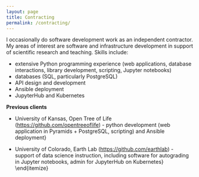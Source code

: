 ```yaml
---
layout: page
title: Contracting
permalink: /contracting/
---
```


I occasionally do software development work as an independent contractor. My areas of
interest are software and infrastructure development in support of scientific
research and teaching. Skills include:

* extensive Python programming experience (web applications, database interactions, library development, scripting, Jupyter notebooks)
* databases (SQL, particularly PostgreSQL)
* API design and development
* Ansible deployment
* JupyterHub and Kubernetes

**Previous clients**

* University of Kansas, Open Tree of Life (https://github.com/opentreeoflife) - python development (web application in Pyramids + PostgreSQL,  scripting) and Ansible deployment}

* University of Colorado, Earth Lab (https://github.com/earthlab) - support of data science instruction, including software for autograding in Jupyter notebooks, admin for JupyterHub on Kubernetes}
\end{itemize}
